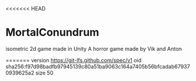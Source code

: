 <<<<<<< HEAD
# MortalConundrum
isometric 2d game made in Unity
A horror game
made by Vik and Anton

=======
version https://git-lfs.github.com/spec/v1
oid sha256:f97d98badfb97945139c80a51ba9063c164a7405b56bfcadab679370939625a2
size 50
>>>>>>>  
